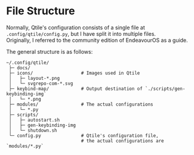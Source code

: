 # File Structure

Normally, Qtile's configuration consists of a single file at `.config/qtile/config.py`, but I have split it into multiple files.  
Originally, I referred to the community edition of EndeavourOS as a guide.

The general structure is as follows:

```
~/.config/qtile/
 ├─ docs/
 ├─ icons/                  # Images used in Qtile
 │   ├─ layout-*.png
 │   └─ svgrepo-com-*.svg
 ├─ keybind-map/            # Output destination of `./scripts/gen-keybinding-img`
 │   └─ *.png
 ├─ modules/                # The actual configurations
 │   └─ *.py
 ├─ scripts/
 │   ├─ autostart.sh
 │   ├─ gen-keybinding-img
 │   └─ shutdown.sh
 └─ config.py               # Qtile's configuration file,
                            # the actual configurations are `modules/*.py`
```


<!-- -->
